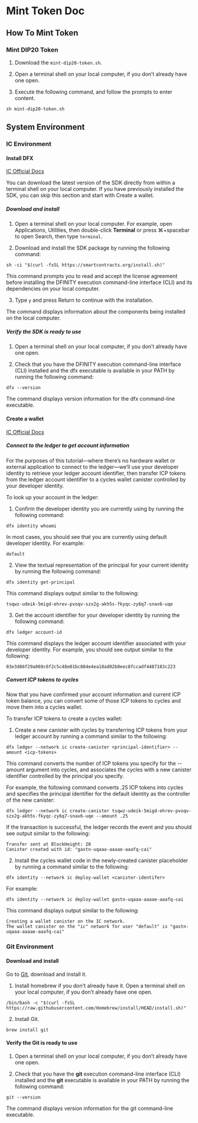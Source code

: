 # Mint Token Doc

## How To Mint Token

### Mint DIP20 Token

1. Download the `mint-dip20-token.sh`.

2. Open a terminal shell on your local computer, if you don’t already have one open.

3. Execute the following command, and follow the prompts to enter content.
```shell
sh mint-dip20-token.sh
```

## System Environment

### IC Environment

#### Install DFX

[IC Official Docs](https://internetcomputer.org/docs/current/developer-docs/quickstart/network-quickstart)

You can download the latest version of the SDK directly from within a terminal shell on your local computer. If you have previously installed the SDK, you can skip this section and start with Create a wallet.

##### Download and install

1. Open a terminal shell on your local computer.
For example, open Applications, Utilities, then double-click **Terminal** or press ⌘+spacebar to open Search, then type `terminal`.

2. Download and install the SDK package by running the following command:
```shell
sh -ci "$(curl -fsSL https://smartcontracts.org/install.sh)"
```
This command prompts you to read and accept the license agreement before installing the DFINITY execution command-line interface (CLI) and its dependencies on your local computer.

3. Type `y` and press Return to continue with the installation.

 The command displays information about the components being installed on the local computer.

##### Verify the SDK is ready to use

1. Open a terminal shell on your local computer, if you don’t already have one open.

2. Check that you have the DFINITY execution command-line interface (CLI) installed and the dfx executable is available in your PATH by running the following command:
```shell
dfx --version
```
The command displays version information for the dfx command-line executable.

#### Create a wallet

[IC Official Docs](https://internetcomputer.org/docs/current/developer-docs/quickstart/network-quickstart)

##### Connect to the ledger to get account information
For the purposes of this tutorial—where there’s no hardware wallet or external application to connect to the ledger—we’ll use your developer identity to retrieve your ledger account identifier, then transfer ICP tokens from the ledger account identifier to a cycles wallet canister controlled by your developer identity.

To look up your account in the ledger:

1. Confirm the developer identity you are currently using by running the following command:
```shell
dfx identity whoami
```
In most cases, you should see that you are currently using default developer identity. For example:
```shell
default
```

2. View the textual representation of the principal for your current identity by running the following command:
```shell
dfx identity get-principal
```
This command displays output similar to the following:
```shell
tsqwz-udeik-5migd-ehrev-pvoqv-szx2g-akh5s-fkyqc-zy6q7-snav6-uqe
```

3. Get the account identifier for your developer identity by running the following command:
```shell
dfx ledger account-id
```
This command displays the ledger account identifier associated with your developer identity. For example, you should see output similar to the following:
```shell
03e3d86f29a069c6f2c5c48e01bc084e4ea18ad02b0eec8fccadf4487183c223
```

##### Convert ICP tokens to cycles
Now that you have confirmed your account information and current ICP token balance, you can convert some of those ICP tokens to cycles and move them into a cycles wallet.

To transfer ICP tokens to create a cycles wallet:

1. Create a new canister with cycles by transferring ICP tokens from your ledger account by running a command similar to the following:
```shell
dfx ledger --network ic create-canister <principal-identifier> --amount <icp-tokens>
```
This command converts the number of ICP tokens you specify for the --amount argument into cycles, and associates the cycles with a new canister identifier controlled by the principal you specify.

  For example, the following command converts .25 ICP tokens into cycles and specifies the principal identifier for the default identity as the controller of the new canister:
```shell
dfx ledger --network ic create-canister tsqwz-udeik-5migd-ehrev-pvoqv-szx2g-akh5s-fkyqc-zy6q7-snav6-uqe --amount .25
```
If the transaction is successful, the ledger records the event and you should see output similar to the following:
```shell
Transfer sent at BlockHeight: 20
Canister created with id: "gastn-uqaaa-aaaae-aaafq-cai"
```

2. Install the cycles wallet code in the newly-created canister placeholder by running a command similar to the following:
```shell
dfx identity --network ic deploy-wallet <canister-identifer>
```
For example:
```shell
dfx identity --network ic deploy-wallet gastn-uqaaa-aaaae-aaafq-cai
```
This command displays output similar to the following:
```shell
Creating a wallet canister on the IC network.
The wallet canister on the "ic" network for user "default" is "gastn-uqaaa-aaaae-aaafq-cai"
```

### Git Environment

#### Download and install

Go to [Git](https://git-scm.com/download/mac), download and install it.

1. Install homebrew if you don't already have it. Open a terminal shell on your local computer, if you don’t already have one open.
```shell
/bin/bash -c "$(curl -fsSL https://raw.githubusercontent.com/Homebrew/install/HEAD/install.sh)"
```

2. Install Git.

```shell
brew install git
```

#### Verify the Git is ready to use

1. Open a terminal shell on your local computer, if you don’t already have one open.

2. Check that you have the **git** execution command-line interface (CLI) installed and the **git** executable is available in your PATH by running the following command:
```shell
git --version
```
The command displays version information for the git command-line executable.

